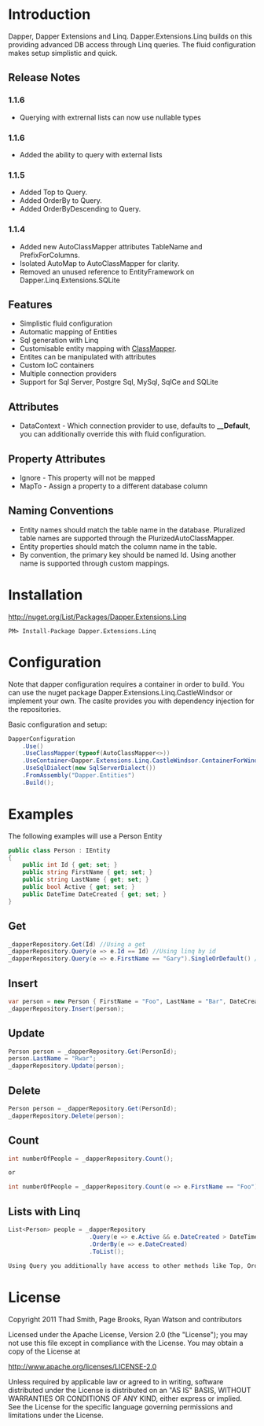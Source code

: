 # Introduction

Dapper, Dapper Extensions and Linq. Dapper.Extensions.Linq builds on this providing advanced DB access through Linq queries. The fluid configuration makes setup simplistic and quick.

Release Notes
-------------
### 1.1.6
* Querying with extrernal lists can now use nullable types

### 1.1.6
* Added the ability to query with external lists

### 1.1.5
* Added Top to Query.
* Added OrderBy to Query.
* Added OrderByDescending to Query.

### 1.1.4
* Added new AutoClassMapper attributes TableName and PrefixForColumns.
* Isolated AutoMap to AutoClassMapper for clarity.
* Removed an unused reference to EntityFramework on Dapper.Linq.Extensions.SQLite


Features
--------
* Simplistic fluid configuration
* Automatic mapping of Entities 
* Sql generation with Linq
* Customisable entity mapping with [ClassMapper](https://github.com/tmsmith/Dapper-Extensions/wiki/AutoClassMapper).
* Entites can be manipulated with attributes
* Custom IoC containers
* Multiple connection providers
* Support for Sql Server, Postgre Sql, MySql, SqlCe and SQLite

Attributes 
---------
* DataContext - Which connection provider to use, defaults to **__Default**, you can additionally override this with fluid configuration.

Property Attributes
-------------------------
* Ignore - This property will not be mapped
* MapTo - Assign a property to a different database column

Naming Conventions
------------------
* Entity names should match the table name in the database. Pluralized table names are supported through the PlurizedAutoClassMapper.
* Entity properties should match the column name in the table.
* By convention, the primary key should be named Id. Using another name is supported through custom mappings.

# Installation

http://nuget.org/List/Packages/Dapper.Extensions.Linq

```
PM> Install-Package Dapper.Extensions.Linq
```

# Configuration
Note that dapper configuration requires a container in order to build. You can use the nuget package Dapper.Extensions.Linq.CastleWindsor or implement your own. The caslte provides you with dependency injection for the repositories.

Basic configuration and setup:

```c#
DapperConfiguration
    .Use()
    .UseClassMapper(typeof(AutoClassMapper<>))
    .UseContainer<Dapper.Extensions.Linq.CastleWindsor.ContainerForWindsor>(c => c.UseExisting(_container))
	.UseSqlDialect(new SqlServerDialect())
    .FromAssembly("Dapper.Entities")
    .Build();
```

# Examples
The following examples will use a Person Entity

```c#
public class Person : IEntity
{
    public int Id { get; set; }
    public string FirstName { get; set; }
    public string LastName { get; set; }
    public bool Active { get; set; }
    public DateTime DateCreated { get; set; }
}
```

## Get

```c#
_dapperRepository.Get(Id) //Using a get
_dapperRepository.Query(e => e.Id == Id) //Using linq by id
_dapperRepository.Query(e => e.FirstName == "Gary").SingleOrDefault() //Using linq by first name

```

## Insert

```c#
var person = new Person { FirstName = "Foo", LastName = "Bar", DateCreated = DateTime.Now };
_dapperRepository.Insert(person);
```

## Update

```c#
Person person = _dapperRepository.Get(PersonId);
person.LastName = "Rwar";
_dapperRepository.Update(person);
```

## Delete

```c#
Person person = _dapperRepository.Get(PersonId);
_dapperRepository.Delete(person);
```

## Count

```c#
int numberOfPeople = _dapperRepository.Count();

or

int numberOfPeople = _dapperRepository.Count(e => e.FirstName == "Foo");
```

## Lists with Linq

```c#
List<Person> people = _dapperRepository
                       .Query(e => e.Active && e.DateCreated > DateTime.AddDays(-5))
                       .OrderBy(e => e.DateCreated)
                       .ToList();
                       
Using Query you additionally have access to other methods like Top, OrderBy, OrderByDescending and others.
```

# License

Copyright 2011 Thad Smith, Page Brooks, Ryan Watson and contributors

Licensed under the Apache License, Version 2.0 (the "License");
you may not use this file except in compliance with the License.
You may obtain a copy of the License at

http://www.apache.org/licenses/LICENSE-2.0

Unless required by applicable law or agreed to in writing, software
distributed under the License is distributed on an "AS IS" BASIS,
WITHOUT WARRANTIES OR CONDITIONS OF ANY KIND, either express or implied.
See the License for the specific language governing permissions and
limitations under the License.
